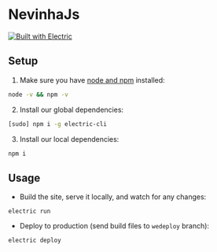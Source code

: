 # NevinhaJs

[![Built with Electric](https://img.shields.io/badge/built%20with-electric-f3c302.svg?style=flat)](http://electricjs.com)

## Setup

1. Make sure you have [node and npm](https://nodejs.org/en/download/) installed:

```sh
node -v && npm -v
```

2. Install our global dependencies:

```sh
[sudo] npm i -g electric-cli
```

3. Install our local dependencies:

```sh
npm i
```

## Usage

* Build the site, serve it locally, and watch for any changes:

```
electric run
```

* Deploy to production (send build files to `wedeploy` branch):

```
electric deploy
```
